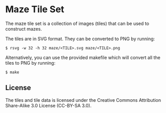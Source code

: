 # Maze Tile Set

The maze tile set is a collection of images (tiles) that can be used to
construct mazes.

The tiles are in SVG format. They can be converted to PNG by running:

	$ rsvg -w 32 -h 32 maze/<TILE>.svg maze/<TILE>.png

Alternatively, you can use the provided makefile which will convert all the
tiles to PNG by running:

	$ make

## License

The tiles and tile data is licensed under the Creative Commons Attribution
Share-Alike 3.0 License (CC-BY-SA 3.0).
